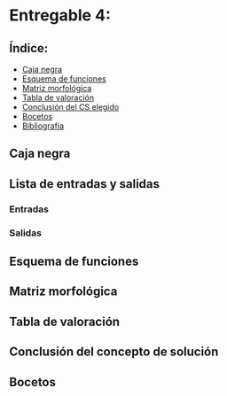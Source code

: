 # Entregable 4: 
## Índice:
- [Caja negra]()
- [Esquema de funciones]()
- [Matriz morfológica]()
- [Tabla de valoración]()
- [Conclusión del CS elegido]()
- [Bocetos]()
- [Bibliografía]()

## Caja negra

## Lista de entradas y salidas
### Entradas

### Salidas

## Esquema de funciones

## Matriz morfológica

## Tabla de valoración

## Conclusión del concepto de solución

## Bocetos

